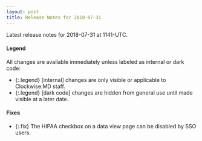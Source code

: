 ```yaml
---
layout: post
title: Release Notes for 2018-07-31
---
```


Latest release notes for 2018-07-31 at 1141-UTC.

<div class='legend' markdown='1'>

#### Legend

All changes are available immediately unless labeled as internal or dark code:

- {:.legend} [internal] changes are only visible or applicable to Clockwise.MD staff.
- {:.legend} [dark code] changes are hidden from general use until made visible at a later date.

</div>


<div class='fixes' markdown='1'>

#### Fixes

- {:.fix} The HIPAA checkbox on a data view page can be disabled by SSO users. 

</div>
